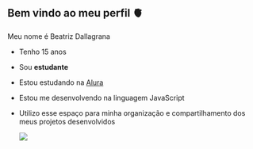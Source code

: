 ## Bem vindo ao meu perfil 🫀

Meu nome é Beatriz Dallagrana

- Tenho 15 anos
- Sou **estudante**
- Estou estudando na [Alura](https://www.alura.com.br)
- Estou me desenvolvendo na linguagem JavaScript
- Utilizo esse espaço para minha organização e compartilhamento dos meus projetos desenvolvidos

  ![](https://media1.tenor.com/m/c5HaEnWzTIgAAAAC/peach-goma-peach.gif)
